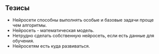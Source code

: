 ## Тезисы

* Нейросети способны выполнять особые и базовые задачи проще чем алгоритмы.
* Нейросеть - математическая модель.
* Нетрудно сделать собственную нейросеть, если есть данные для обучения.
* Нейросетям есть куда развиваться.
